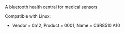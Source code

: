 
A bluetooth health central for medical sensors

Compatible with Linux:
* Vendor = 0a12, Product = 0001, Name = CSR8510 A10
